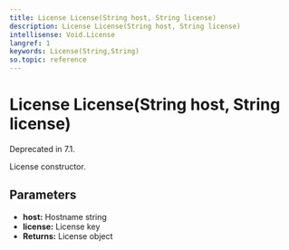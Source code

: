 ```yaml
---
title: License License(String host, String license)
description: License License(String host, String license)
intellisense: Void.License
langref: 1
keywords: License(String,String)
so.topic: reference
---
```


# License License(String host, String license)

Deprecated in 7.1.

License constructor.

## Parameters

* **host:** Hostname string
* **license:** License key
* **Returns:** License object
